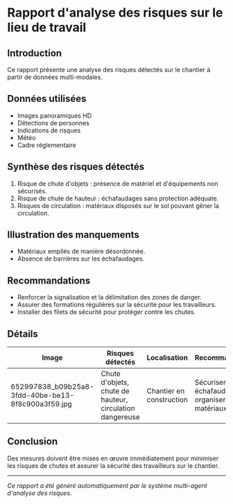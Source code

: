 # Rapport d'analyse des risques sur le lieu de travail

## Introduction
Ce rapport présente une analyse des risques détectés sur le chantier à partir de données multi-modales.

## Données utilisées
- Images panoramiques HD
- Détections de personnes
- Indications de risques
- Météo
- Cadre réglementaire

## Synthèse des risques détectés
1. Risque de chute d'objets : présence de matériel et d'équipements non sécurisés.
2. Risque de chute de hauteur : échafaudages sans protection adéquate.
3. Risques de circulation : matériaux disposés sur le sol pouvant gêner la circulation.

## Illustration des manquements
- Matériaux empilés de manière désordonnée.
- Absence de barrières sur les échafaudages.

## Recommandations
- Renforcer la signalisation et la délimitation des zones de danger.
- Assurer des formations régulières sur la sécurité pour les travailleurs.
- Installer des filets de sécurité pour protéger contre les chutes.

## Détails
| Image | Risques détectés | Localisation | Recommandations |
|-------|------------------|--------------|-----------------|
| 652997838_b09b25a8-3fdd-40be-be13-8f8c900a3f59.jpg | Chute d'objets, chute de hauteur, circulation dangereuse | Chantier en construction | Sécuriser les échafaudages, organiser les matériaux |

## Conclusion
Des mesures doivent être mises en œuvre immédiatement pour minimiser les risques de chutes et assurer la sécurité des travailleurs sur le chantier. 

---
*Ce rapport a été généré automatiquement par le système multi-agent d'analyse des risques.*